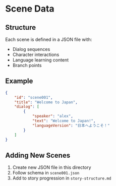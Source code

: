 # Scene Data

## Structure
Each scene is defined in a JSON file with:
- Dialog sequences
- Character interactions
- Language learning content
- Branch points

## Example
```json
{
    "id": "scene001",
    "title": "Welcome to Japan",
    "dialog": [
        {
            "speaker": "alex",
            "text": "Welcome to Japan!",
            "languageVersion": "日本へようこそ！"
        }
    ]
}
```

## Adding New Scenes
1. Create new JSON file in this directory
2. Follow schema in `scene001.json`
3. Add to story progression in `story-structure.md`